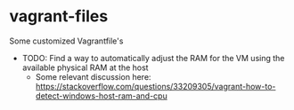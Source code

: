 # vagrant-files
Some customized Vagrantfile's


* TODO: Find a way to automatically adjust the RAM for the VM using the available physical RAM at the host
  * Some relevant discussion here: https://stackoverflow.com/questions/33209305/vagrant-how-to-detect-windows-host-ram-and-cpu

